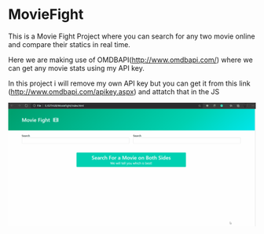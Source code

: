 # MovieFight
This is a Movie Fight Project where you can search for any two movie online and compare their statics in real time.

Here we are making use of OMDBAPI(http://www.omdbapi.com/) where we can get any movie stats using my API key.

In this project i will remove my own API key but you can get it from this link (http://www.omdbapi.com/apikey.aspx) and attatch that in the JS


![alt text](https://github.com/shaksham08/MovieFight/blob/master/test.gif)

